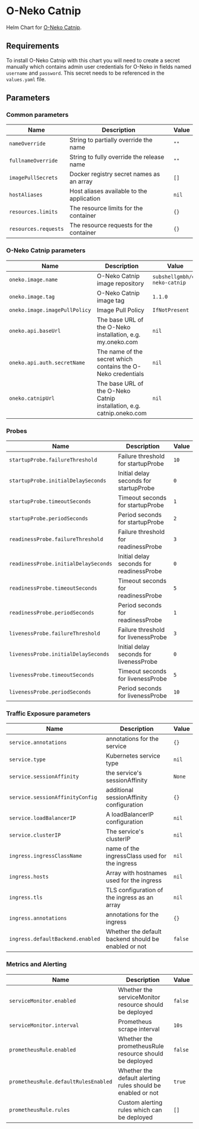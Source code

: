 # O-Neko Catnip

Helm Chart for [O-Neko Catnip](https://github.com/subshell/o-neko-catnip).

## Requirements

To install O-Neko Catnip with this chart you will need to create a secret manually which contains admin user
credentials for O-Neko in fields named `username` and `password`. This secret needs to be referenced in the
`values.yaml` file.

## Parameters

### Common parameters

| Name                 | Description                               | Value |
| -------------------- | ----------------------------------------- | ----- |
| `nameOverride`       | String to partially override the name     | `""`  |
| `fullnameOverride`   | String to fully override the release name | `""`  |
| `imagePullSecrets`   | Docker registry secret names as an array  | `[]`  |
| `hostAliases`        | Host aliases available to the application | `nil` |
| `resources.limits`   | The resource limits for the container     | `{}`  |
| `resources.requests` | The resource requests for the container   | `{}`  |


### O-Neko Catnip parameters

| Name                          | Description                                                           | Value                        |
| ----------------------------- | --------------------------------------------------------------------- | ---------------------------- |
| `oneko.image.name`            | O-Neko Catnip image repository                                        | `subshellgmbh/o-neko-catnip` |
| `oneko.image.tag`             | O-Neko Catnip image tag                                               | `1.1.0`                      |
| `oneko.image.imagePullPolicy` | Image Pull Policy                                                     | `IfNotPresent`               |
| `oneko.api.baseUrl`           | The base URL of the O-Neko installation, e.g. my.oneko.com            | `nil`                        |
| `oneko.api.auth.secretName`   | The name of the secret which contains the O-Neko credentials          | `nil`                        |
| `oneko.catnipUrl`             | The base URL of the O-Neko Catnip installation, e.g. catnip.oneko.com | `nil`                        |


### Probes

| Name                                 | Description                              | Value |
| ------------------------------------ | ---------------------------------------- | ----- |
| `startupProbe.failureThreshold`      | Failure threshold for startupProbe       | `10`  |
| `startupProbe.initialDelaySeconds`   | Initial delay seconds for startupProbe   | `0`   |
| `startupProbe.timeoutSeconds`        | Timeout seconds for startupProbe         | `1`   |
| `startupProbe.periodSeconds`         | Period seconds for startupProbe          | `2`   |
| `readinessProbe.failureThreshold`    | Failure threshold for readinessProbe     | `3`   |
| `readinessProbe.initialDelaySeconds` | Initial delay seconds for readinessProbe | `0`   |
| `readinessProbe.timeoutSeconds`      | Timeout seconds for readinessProbe       | `5`   |
| `readinessProbe.periodSeconds`       | Period seconds for readinessProbe        | `1`   |
| `livenessProbe.failureThreshold`     | Failure threshold for livenessProbe      | `3`   |
| `livenessProbe.initialDelaySeconds`  | Initial delay seconds for livenessProbe  | `0`   |
| `livenessProbe.timeoutSeconds`       | Timeout seconds for livenessProbe        | `5`   |
| `livenessProbe.periodSeconds`        | Period seconds for livenessProbe         | `10`  |


### Traffic Exposure parameters

| Name                             | Description                                          | Value   |
| -------------------------------- | ---------------------------------------------------- | ------- |
| `service.annotations`            | annotations for the service                          | `{}`    |
| `service.type`                   | Kubernetes service type                              | `nil`   |
| `service.sessionAffinity`        | the service's sessionAffinity                        | `None`  |
| `service.sessionAffinityConfig`  | additional sessionAffinity configuration             | `{}`    |
| `service.loadBalancerIP`         | A loadBalancerIP configuration                       | `nil`   |
| `service.clusterIP`              | The service's clusterIP                              | `nil`   |
| `ingress.ingressClassName`       | name of the ingressClass used for the ingress        | `nil`   |
| `ingress.hosts`                  | Array with hostnames used for the ingress            | `nil`   |
| `ingress.tls`                    | TLS configuration of the ingress as an array         | `nil`   |
| `ingress.annotations`            | annotations for the ingress                          | `{}`    |
| `ingress.defaultBackend.enabled` | Whether the default backend should be enabled or not | `false` |


### Metrics and Alerting

| Name                                 | Description                                                 | Value   |
| ------------------------------------ | ----------------------------------------------------------- | ------- |
| `serviceMonitor.enabled`             | Whether the serviceMonitor resource should be deployed      | `false` |
| `serviceMonitor.interval`            | Prometheus scrape interval                                  | `10s`   |
| `prometheusRule.enabled`             | Whether the prometheusRule resource should be deployed      | `false` |
| `prometheusRule.defaultRulesEnabled` | Whether the default alerting rules should be enabled or not | `true`  |
| `prometheusRule.rules`               | Custom alerting rules which can be deployed                 | `[]`    |

